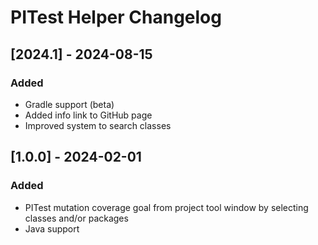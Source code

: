 <!-- Keep a Changelog guide -> https://keepachangelog.com -->

# PITest Helper Changelog

## [2024.1] - 2024-08-15
### Added
- Gradle support (beta)
- Added info link to GitHub page
- Improved system to search classes

## [1.0.0] - 2024-02-01

### Added

- PITest mutation coverage goal from project tool window by selecting classes and/or packages
- Java support
